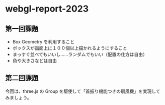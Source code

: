 # webgl-report-2023

## 第一回課題
- Box Geometry を利用すること
- ボックスが画面上に１００個以上描かれるようにすること
- まっすぐ並べてもいいし……ランダムでもいい（配置の仕方は自由）
- 色や大きさなどは自由

## 第二回課題
今回は、three.js の Group を駆使して「首振り機能つきの扇風機」を実現してみましょう。